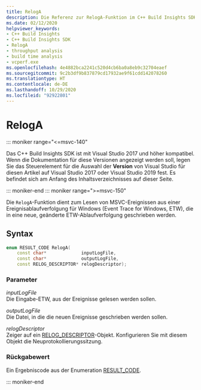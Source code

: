 ```yaml
---
title: RelogA
description: Die Referenz zur RelogA-Funktion im C++ Build Insights SDK.
ms.date: 02/12/2020
helpviewer_keywords:
- C++ Build Insights
- C++ Build Insights SDK
- RelogA
- throughput analysis
- build time analysis
- vcperf.exe
ms.openlocfilehash: 4e4882bca2241c520d4cb6ba0a8eb9c32704eaef
ms.sourcegitcommit: 9c2b3df9b837879cd17932ae9f61cdd142078260
ms.translationtype: HT
ms.contentlocale: de-DE
ms.lasthandoff: 10/29/2020
ms.locfileid: "92922801"
---
```

# <a name="reloga"></a>RelogA

::: moniker range="<=msvc-140"

Das C++ Build Insights SDK ist mit Visual Studio 2017 und höher kompatibel. Wenn die Dokumentation für diese Versionen angezeigt werden soll, legen Sie das Steuerelement für die Auswahl der **Version** von Visual Studio für diesen Artikel auf Visual Studio 2017 oder Visual Studio 2019 fest. Es befindet sich am Anfang des Inhaltsverzeichnisses auf dieser Seite.

::: moniker-end
::: moniker range=">=msvc-150"

Die `RelogA`-Funktion dient zum Lesen von MSVC-Ereignissen aus einer Ereignisablaufverfolgung für Windows (Event Trace for Windows, ETW), die in eine neue, geänderte ETW-Ablaufverfolgung geschrieben werden.

## <a name="syntax"></a>Syntax

```cpp
enum RESULT_CODE RelogA(
    const char*             inputLogFile,
    const char*             outputLogFile,
    const RELOG_DESCRIPTOR* relogDescriptor);
```

### <a name="parameters"></a>Parameter

*inputLogFile*\
Die Eingabe-ETW, aus der Ereignisse gelesen werden sollen.

*outputLogFile*\
Die Datei, in die die neuen Ereignisse geschrieben werden sollen.

*relogDescriptor*\
Zeiger auf ein [RELOG_DESCRIPTOR](../other-types/relog-descriptor-struct.md)-Objekt. Konfigurieren Sie mit diesem Objekt die Neuprotokollierungssitzung.

### <a name="return-value"></a>Rückgabewert

Ein Ergebniscode aus der Enumeration [RESULT_CODE](../other-types/result-code-enum.md).

::: moniker-end

